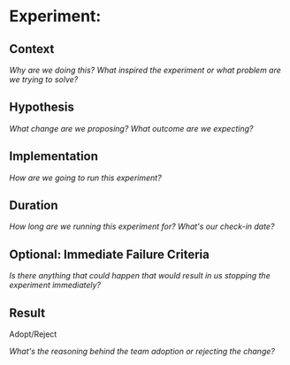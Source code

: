 # Experiment:

## Context

_Why are we doing this? What inspired the experiment or what problem are we trying to solve?_

## Hypothesis

_What change are we proposing? What outcome are we expecting?_

## Implementation

_How are we going to run this experiment?_

## Duration

_How long are we running this experiment for? What's our check-in date?_

## Optional: Immediate Failure Criteria

_Is there anything that could happen that would result in us stopping the experiment immediately?_

## Result

Adopt/Reject

_What's the reasoning behind the team adoption or rejecting the change?_
